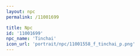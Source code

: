 ```yaml
---
layout: npc
permalink: /11001699

title: Npc
id: '11001699'
npc_name: 'Tinchai'
icon_url: 'portrait/npc/11001558_f_tinchai_p.png'
---
```

